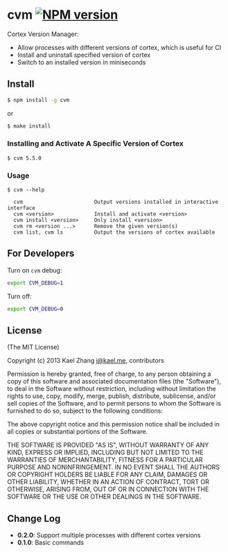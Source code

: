 # cvm [![NPM version](https://badge.fury.io/js/cvm.svg)](http://badge.fury.io/js/cvm)

Cortex Version Manager:

- Allow processes with different versions of cortex, which is useful for CI
- Install and uninstall specified version of cortex
- Switch to an installed version in miniseconds

## Install

```bash
$ npm install -g cvm
```

or

```bash
$ make install
```

### Installing and Activate A Specific Version of Cortex

```
$ cvm 5.5.0
```

### Usage

```
$ cvm --help

  cvm                       Output versions installed in interactive interface
  cvm <version>             Install and activate <version>
  cvm install <version>     Only install <version>
  cvm rm <version ...>      Remove the given version(s)
  cvm list, cvm ls          Output the versions of cortex available
```

## For Developers

Turn on `cvm` debug:

```bash
export CVM_DEBUG=1
```

Turn off:

```bash
export CVM_DEBUG=0
```

## License

(The MIT License)

Copyright (c) 2013 Kael Zhang <i@kael.me>, contributors

Permission is hereby granted, free of charge, to any person obtaining
a copy of this software and associated documentation files (the
"Software"), to deal in the Software without restriction, including
without limitation the rights to use, copy, modify, merge, publish,
distribute, sublicense, and/or sell copies of the Software, and to
permit persons to whom the Software is furnished to do so, subject to
the following conditions:

The above copyright notice and this permission notice shall be
included in all copies or substantial portions of the Software.

THE SOFTWARE IS PROVIDED "AS IS", WITHOUT WARRANTY OF ANY KIND,
EXPRESS OR IMPLIED, INCLUDING BUT NOT LIMITED TO THE WARRANTIES OF
MERCHANTABILITY, FITNESS FOR A PARTICULAR PURPOSE AND
NONINFRINGEMENT. IN NO EVENT SHALL THE AUTHORS OR COPYRIGHT HOLDERS BE
LIABLE FOR ANY CLAIM, DAMAGES OR OTHER LIABILITY, WHETHER IN AN ACTION
OF CONTRACT, TORT OR OTHERWISE, ARISING FROM, OUT OF OR IN CONNECTION
WITH THE SOFTWARE OR THE USE OR OTHER DEALINGS IN THE SOFTWARE.

## Change Log

- **0.2.0**: Support multiple processes with different cortex versions
- **0.1.0**: Basic commands

